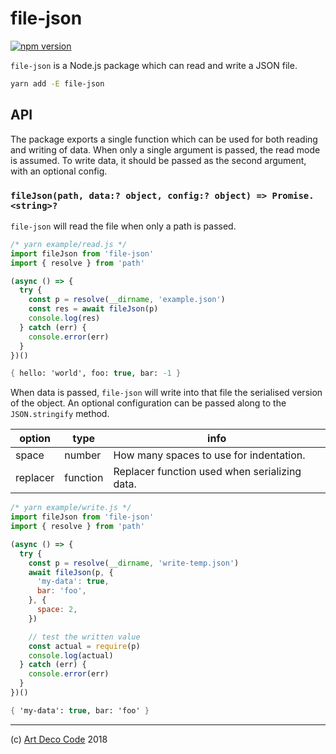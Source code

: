 # file-json

[![npm version](https://badge.fury.io/js/file-json.svg)](https://badge.fury.io/js/file-json)

`file-json` is a Node.js package which can read and write a JSON file.

```sh
yarn add -E file-json
```

## API

The package exports a single function which can be used for both reading and writing of data. When only a single argument is passed, the read mode is assumed. To write data, it should be passed as the second argument, with an optional config.

### `fileJson(path, data:? object, config:? object) => Promise.<string>?`

`file-json` will read the file when only a path is passed.

```js
/* yarn example/read.js */
import fileJson from 'file-json'
import { resolve } from 'path'

(async () => {
  try {
    const p = resolve(__dirname, 'example.json')
    const res = await fileJson(p)
    console.log(res)
  } catch (err) {
    console.error(err)
  }
})()
```

```fs
{ hello: 'world', foo: true, bar: -1 }
```

When data is passed, `file-json` will write into that file the serialised version of the object. An optional configuration can be passed along to the `JSON.stringify` method.

| option   | type     | info                                          |
|----------|----------|-----------------------------------------------|
| space    | number   | How many spaces to use for indentation.       |
| replacer | function | Replacer function used when serializing data. |

```js
/* yarn example/write.js */
import fileJson from 'file-json'
import { resolve } from 'path'

(async () => {
  try {
    const p = resolve(__dirname, 'write-temp.json')
    await fileJson(p, {
      'my-data': true,
      bar: 'foo',
    }, {
      space: 2,
    })

    // test the written value
    const actual = require(p)
    console.log(actual)
  } catch (err) {
    console.error(err)
  }
})()
```

```fs
{ 'my-data': true, bar: 'foo' }
```

---

(c) [Art Deco Code][1] 2018

[1]: https://artdeco.bz
